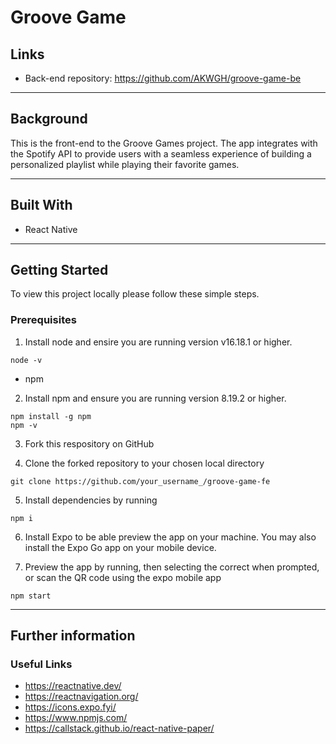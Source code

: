 # Groove Game

## Links
- Back-end repository: https://github.com/AKWGH/groove-game-be
---
## Background

This is the front-end to the Groove Games project. The app integrates with the Spotify API to provide users with a seamless experience of building a personalized playlist while playing their favorite games.

---

## Built With

- React Native

---

## Getting Started

To view this project locally please follow these simple steps.

### Prerequisites

1. Install node and ensire you are running version v16.18.1 or higher.
```
node -v
```

- npm

2. Install npm and ensure you are running version 8.19.2 or higher.
```
npm install -g npm
npm -v
```

3. Fork this respository on GitHub

4. Clone the forked repository to your chosen local directory
```
git clone https://github.com/your_username_/groove-game-fe
```

5. Install dependencies by running
```
npm i
```

6. Install Expo to be able preview the app on your machine. You may also install the Expo Go app on your mobile device.


7. Preview the app by running, then selecting the correct when prompted, or scan the QR code using the expo mobile app
```
npm start
```

---

## Further information

### Useful Links
- https://reactnative.dev/
- https://reactnavigation.org/
- https://icons.expo.fyi/
- https://www.npmjs.com/
- https://callstack.github.io/react-native-paper/

